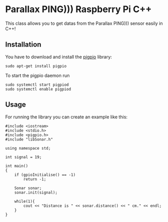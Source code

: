 # Parallax PING))) Raspberry Pi C++
This class allows you to get datas from the Parallax PING))) sensor easily in C++!

## Installation

You have to download and install the [pigpio](https://abyz.me.uk/rpi/pigpio/) library:

```
sudo apt-get install pigpio
```

To start the pigpio daemon run

```
sudo systemctl start pigpiod
sudo systemctl enable pigpiod
```

## Usage

For running the library you can create an example like this:

```
#include <iostream>
#include <stdio.h>
#include <pigpio.h>
#include "libSonar.h"

using namespace std;

int signal = 19;

int main()
{
    if (gpioInitialise() == -1)
        return -1;

    Sonar sonar;
    sonar.init(signal);

    while(1){
        cout << "Distance is " << sonar.distance() << " cm." << endl;
    }
}

```
